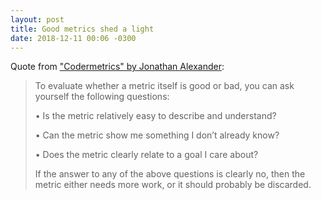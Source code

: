 ```yaml
---
layout: post
title: Good metrics shed a light
date: 2018-12-11 00:06 -0300
---
```


Quote from ["Codermetrics" by Jonathan Alexander](https://www.goodreads.com/book/show/12381856-codermetrics):

> To evaluate whether a metric itself is good or bad, you can ask yourself the
> following questions:
> 
> • Is the metric relatively easy to describe and understand?
>
> • Can the metric show me something I don’t already know?
> 
> • Does the metric clearly relate to a goal I care about?
> 
> If the answer to any of the above questions is clearly no, then the metric
> either needs more work, or it should probably be discarded.
